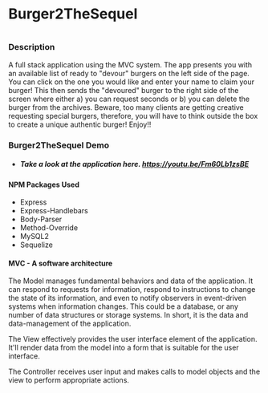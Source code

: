 # **Burger2TheSequel**

# 


### **Description**

A full stack application using the MVC system.  The app presents you with an available list of ready to "devour" burgers on the left side of the page. You can click on the one you would like and enter your name to claim your burger! This then sends the "devoured" burger to the right side of the screen where either a) you can request seconds or b) you can delete the burger from the archives. Beware, too many clients are getting creative requesting special burgers, therefore, you will have to think outside the box to create a unique authentic burger! Enjoy!!



### Burger2TheSequel Demo

* ##### Take a look at the application here. https://youtu.be/Fm60Lb1zsBE




#### NPM Packages Used

* Express
* Express-Handlebars
* Body-Parser
* Method-Override
* MySQL2
* Sequelize

#### MVC - A software architecture

The Model manages fundamental behaviors and data of the application. It can respond to requests for information, respond to instructions to change the state of its information, and even to notify observers in event-driven systems when information changes. This could be a database, or any number of data structures or storage systems. In short, it is the data and data-management of the application.

The View effectively provides the user interface element of the application. It'll render data from the model into a form that is suitable for the user interface.

The Controller receives user input and makes calls to model objects and the view to perform appropriate actions.
